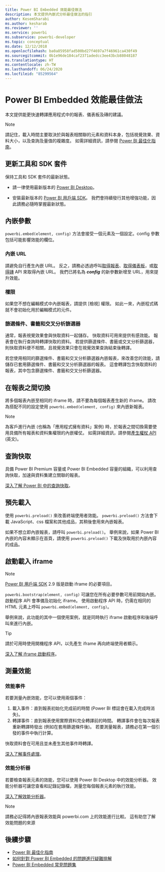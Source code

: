 ```yaml
---
title: Power BI Embedded 效能最佳做法
description: 本文提供內嵌式分析最佳做法的指引
author: KesemSharabi
ms.author: kesharab
ms.reviewer: ''
ms.service: powerbi
ms.subservice: powerbi-developer
ms.topic: conceptual
ms.date: 12/12/2018
ms.openlocfilehash: ba0a85958fad500bd27f4697a7f46961ca430f49
ms.sourcegitcommit: 0b1e96de184caf2371adedcc3ee43bcb88048187
ms.translationtype: HT
ms.contentlocale: zh-TW
ms.lasthandoff: 06/24/2020
ms.locfileid: "85299564"
---
```

# <a name="power-bi-embedded-performance-best-practices"></a>Power BI Embedded 效能最佳做法

本文提供能更快速轉譯應用程式中的報表、儀表板及磚的建議。

> [!Note]
> 請記住，載入時間主要取決於與報表相關聯的元素和資料本身，包括視覺效果、資料大小，以及查詢及量值的複雜度。 如需詳細資訊，請參閱 [Power BI 最佳化指南](../../guidance/power-bi-optimization.md)。

## <a name="update-tools-and-sdk-packages"></a>更新工具和 SDK 套件

保持工具和 SDK 套件的最新狀態。

* 請一律使用最新版本的 [Power BI Desktop](https://powerbi.microsoft.com/desktop/)。

* 安裝最新版本的 [Power BI 用戶端 SDK](https://github.com/Microsoft/PowerBI-JavaScript)。 我們會持續發行其他增強功能，因此請務必隨時掌握最新狀態。

## <a name="embed-parameters"></a>內嵌參數

`powerbi.embed(element, config)` 方法會接受一個元素及一個設定。config 參數包括可能影響效能的欄位。

### <a name="embed-url"></a>內嵌 URL

請避免自行產生內嵌 URL。 反之，請務必透過呼叫[取得報表](/rest/api/power-bi/reports/getreportsingroup)、[取得儀表板](/rest/api/power-bi/dashboards/getdashboardsingroup)，或[取得磚](/rest/api/power-bi/dashboards/gettilesingroup) API 來取得內嵌 URL。 我們已將名為 **_config_** 的新參數新增至 URL，用來提升效能。

### <a name="permissions"></a>權限

如果您不想在編輯模式中內嵌報表，請提供 [檢視] 權限。 如此一來，內嵌程式碼就不會初始化用於編輯模式的元件。

### <a name="filters-bookmarks-and-slicers"></a>篩選條件、書籤和交叉分析篩選器

通常，報表視覺效果會與快取資料一起儲存。 快取資料可用來提供有感效能。 報表會在執行查詢時轉譯快取的資料。 若提供篩選條件、書籤或交叉分析篩選器，則快取資料便不相關，且視覺效果只會在視覺效果查詢結束後轉譯。

若您使用相同的篩選條件、書籤和交叉分析篩選器內嵌報表，來改善您的效能，請儲存已套用篩選條件、書籤和交叉分析篩選器的報表。 這會轉譯包含快取資料的報表，其中包含篩選條件、書籤和交叉分析篩選器。

## <a name="switching-between-reports"></a>在報表之間切換

將多個報表內嵌至相同的 iframe 時，請不要為每個報表產生新的 iframe。 請改為搭配不同的設定使用 `powerbi.embed(element, config)` 來內嵌新報表。

> [!NOTE]
> 為客戶進行內嵌 (也稱為「應用程式擁有資料」案例) 時，於報表之間切換需要使用具備所有報表和資料集權限的內嵌權仗。 如需詳細資訊，請參閱[產生權杖 API](https://docs.microsoft.com/rest/api/power-bi/embedtoken/generatetoken) \(英文\)。

## <a name="query-caching"></a>查詢快取

具備 Power BI Premium 容量或 Power BI Embedded 容量的組織，可以利用查詢快取，加速與資料集建立關聯的報表。

[深入了解 Power BI 中的查詢快取](../../connect-data/power-bi-query-caching.md)。

## <a name="preload"></a>預先載入

使用 `powerbi.preload()` 來改善終端使用者效能。 `powerbi.preload()` 方法會下載 JavaScript、css 檔案和其他成品，其稍後會用來內嵌報表。

如果不想立即內嵌報表，請呼叫 `powerbi.preload()`。 舉例來說，如果 Power BI 內嵌的內容未顯示在首頁，請使用 `powerbi.preload()` 下載及快取用於內嵌內容的成品。

## <a name="bootstrapping-the-iframe"></a>啟動載入 iframe

> [!NOTE]
> [Power BI 用戶端 SDK](https://github.com/Microsoft/PowerBI-JavaScript) 2.9 版是啟動 iframe 的必要項目。

`powerbi.bootstrap(element, config)` 可讓您在所有必要參數可用前開始內嵌。 啟動程序 API 會準備及初始化 iframe。
使用啟動程序 API 時，仍需在相同的 HTML 元素上呼叫 `powerbi.embed(element, config)`。

舉例來說，此功能的其中一個使用案例，就是同時執行 iframe 啟動程序和後端呼叫來進行內嵌。
> [!TIP]
> 請於可用時使用開機程序 API，以先產生 iframe 再向終端使用者顯示。

[深入了解 iframe 啟動程序](https://github.com/Microsoft/PowerBI-JavaScript/wiki/Bootstrap-For-Better-Performance)。

## <a name="measure-performance"></a>測量效能

### <a name="performance-events"></a>效能事件

若要測量內嵌效能，您可以使用兩個事件：

1. 載入事件：直到報表初始化完成前的時間 (Power BI 標誌會在載入完成時消失)。
2. 轉譯事件：直到報表使用實際資料完全轉譯前的時間。 轉譯事件會在每次報表重新轉譯時發出 (例如在套用篩選條件後)。 若要測量報表，請務必在第一個引發的事件中執行計算。

快取資料會在可用且並未產生其他事件時轉譯。

[深入了解事件處理](https://github.com/Microsoft/PowerBI-JavaScript/wiki/Handling-Events)。

### <a name="performance-analyzer"></a>效能分析器

若要檢查報表元素的效能，您可以使用 Power BI Desktop 中的效能分析器。
效能分析器可讓您查看和記錄記錄檔，測量您每個報表元素的執行效能。

[深入了解效能分析器](../../create-reports/desktop-performance-analyzer.md)。

> [!NOTE]
> 請務必記得將內嵌報表效能與 powerbi.com 上的效能進行比較。 這有助您了解效能問題的來源

## <a name="next-steps"></a>後續步驟

* [Power BI 最佳化指南](../../guidance/power-bi-optimization.md)
* [如何針對 Power BI Embedded 的問題進行疑難排解](embedded-troubleshoot.md)
* [Power BI Embedded 常見問題集](embedded-faq.md)

